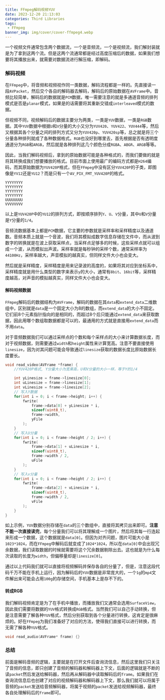 ```yaml
---
title: FFmpeg解码视频YUV
date: 2023-12-20 21:13:03
categories: Third Libraries
tags:
 - FFmpeg
banner_img: img/cover/cover-ffmpeg4.webp
---
```


一个视频文件通常包含两个数据流，一个是音频流，一个是视频流，我们解封装就是为了拿到这两个流。但是这两个流通常都是经过高度压缩后的数据，如果我们想要将其播放出来，就需要对数据流进行解压缩，即解码。

### 解码视频

在`FFmpeg`中，将音频和视频视作同一类数据，解码流程都是一样的。先直接读一段`AVPacket`，然后交个各自的解码器去解码，解码后的原始数据在`AVFrame`中。音频比较简单，解码后的数据就是`PCM`数据，唯一需要注意的就是多通道音频的排列模式是否是`planar`模式，如果是的话需要将其重新交错成`interleaved`模式的数据。

但视频不同，视频解码后的数据主要分为两类，一类是`YUV`数据，一类是`RGB`数据。其中`YUV`数据中根据`U`和`V`分量的大小又分为`YUV420`、`YUV422`、`YUV444`等，然后又根据其各个分量之间的排列方式又分为`YUV420p`、`YUV420sp`等，总之就是将三个分量各种排列就成了各种数据格式。`RGB`也没好到哪里去，首先根据是否有透明度通道分为`RGB`和`ARGB`，然后就是各种排列这几个颜色分成`RGBA`、`ABGR`、`ARGB`等等。

因此，当我们解码视频后，拿到的原始数据可能是各种格式的，而我们要做的就是将其转换成我们想要播放的格式。目前市面上使用最广的编码方式都是`H264`编码，而其原始数据为`YUV420P`格式，但在`FFmpeg`中没有区分`YUV420P`的子类，即图像是`YV12`还是`YU12`？而是只有一个`AV_PIX_FMT_YUV420P`的格式。

```
YYYYYYYY
YYYYYYYY
YYYYYYYY
YYYYYYYY
UUUUUUUU
VVVVVVVV
```

以上是`YUV420P`中的`YU12`的排列方式，即按顺序排列`Y`、`U`、`V`分量，其中`U`和`V`分量是`Y`分量的`1/4`。

音频流数据基本上都是`PCM`数据，它主要的参数就是采样率和采样精度以及通道数。音频本质上就是一个音波，我们将其模拟成数字信息存储在文件中，而从波到数字的转换就是在波上获取采样点，当采样点足够多的时候，这些采样点就可以组成一个波，从而模拟出声波。采样率就是每秒钟的采样个数，通常采样率为`44100Hz`，采样率越大，声音模拟的越真实，但同样文件大小也会变大。

然后就是采样精度，采样精度是用来记录波的高度的，如果将其对应到坐标系中，采样精度就是用什么类型的数字来表示`y`的大小，通常有`8bit`、`16bit`等，采样精度越高，对声音的模拟越真实，同样文件大小也会变大。

#### 解码视频数据

`FFmpeg`解码后的数据结构为`AVFrame`，解码的数据在其`data`和`extend_data`二维数组中，区别就是`data`是一个固定大小为8的数组，而`extend_data`的大小不固定。它们前8个元素指针指向的是相同的，而超过8个后只能通过`extend_data`来获取数据，因此用哪个数组取数据都是可以的，最通用的方式就是直接用`extend_data`而不用`data`。

对于音频数据我们可以通过采样点的个数和每个采样点的大小来计算数据长度，而对于视频数据，则需要通过`width`和`height`属性来计算宽高。注意不要直接使用`linesize`，因为对其问题可能会导致通过`linesize`获取的数据长度比原始数据长度要长。

```c
void read_video(AVFrame *frame) {
    //YUV420P格式, Y分量大小为宽乘高，U和V分量的大小一样，等于Y的1/4

    int yLinesize = frame->linesize[0];
    int uLinesize = frame->linesize[1];
    int vLinesize = frame->linesize[2];
    // 写入Y数据
    for(int i = 0; i < frame->height; i++) {
        fwrite(
            frame->data[0] + yLinesize * i,
            sizeof(uint8_t),
            frame->width,
            yFile
        );
    }
    // 写入U分量
    for(int i = 0; i < frame->height / 2; i++) {
        fwrite(
            frame->data[1] + uLinesize * i,
            sizeof(uint8_t),
            frame->width / 2,
            uFile
        );
    }
    // 写入v分量
    for(int i = 0; i < frame->height / 2; i++) {
        fwrite(
            frame->data[2] + vLinesize * i,
            sizeof(uint8_t),
            frame->width / 2,
            vFile
        );
    }
}
```

如上示例，`YUV`数据分别存储在`data`的三个数组中，直接将其拷贝出来即可。**注意不能一次直接读完**，每个分量我们可以将其理解成一个图片，然后将其每一行连起来形成一个数据，这个数据就是`data[0]`。但因为对齐问题，图片可能大小是`1023*1024`，而在`FFmpeg`中解码后就变成了`1024*1024`，所以在`data[0]`中会出现冗余数据，我们读取数据的时候就需要将这个冗余数据剔除出去。这也就是为什么每次读取的长度为`width`，但偏移量却是`linesize[0]`。

通过以上代码我们就可以直接将视频解码并保存各自的分量了，但是，注意这段代码千万不能在手机上运行，因为解码后的`YUV`数据是非常庞大的，一个`1g`的`mp4`文件解出来可能会占用`100g`的存储空间，手机基本上是存不下的。

#### 转成RGB

我们解码视频肯定是为了在手机中播放，而播放我们又通常会选用`SurfaceView`，因此我们需要将数据的`YUV`格式转换成`RGB`格式。当然我们可以自己手动转换，但是注意需要了解各种`YUV`格式，然后分别获取到各个分量进行转换，这肯定是很麻烦的。好在`FFmpeg`为我们准备好了对应的方法，使得我们直接可以进行转换，而无需了解各种`YUV`格式。

```c
void read_audio(AVFrame* frame) {}
```









### 总结

前面是解码音频的逻辑，主要就是在打开文件后查询流信息，然后这里我们只关注了音频的信息，即只创建了音频的解码器和解码器上下文，后面的逻辑就是不断的读`packet`然后发送给解码器，然后再从解码器中读取解码后的`frame`。如果我们在查询流信息后也创建了对应的视频解码器和解码器上下文，那么我们就可以将属于音频的`packet`发送给音频解码器，将属于视频的`packet`发送给视频解码器，最终各自处理解码后的`frame`即可。
